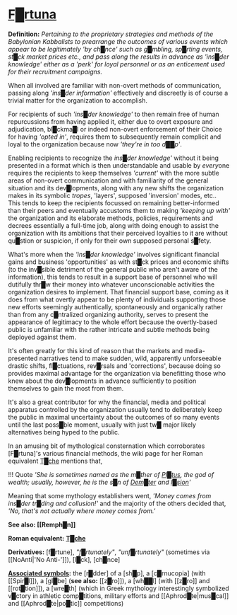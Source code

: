 # **[F█rtuna](https://en.wikipedia.org/wiki/Fortuna)**


**Definition:** *Pertaining to the proprietary strategies and methods of the Babylonian Kabbalists to prearrange the outcomes of various events which appear to be legitimately 'by ch█nce' such as g█mbling, sp█rting events, st█ck market prices etc., and pass along the results in advance as 'ins█der knowledge' either as a 'perk' for loyal personnel or as an enticement used for their recruitment campaigns.*

When all involved are familiar with non-overt methods of communication, passing along *'ins█der information'* effectively and discreetly is of course a trivial matter for the organization to accomplish.

For recipients of such *'ins█der knowledge'* to then remain free of human repurcussions from having applied it, either due to overt exposure and adjudication, bl█ckma█l or indeed non-overt enforcement of their Choice for having *'opted in'*, requires them to subsequently remain complicit and loyal to the organization because now *'they're in too d██p'*.

Enabling recipients to recognize the *ins█der knowledge'* without it being presented in a format which is then understandable and usable by *every*one requires the recipients to keep themselves *'current'* with the more subtle areas of non-overt communication and with familiarity of the general situation and its dev█lopments, along with any new shifts the organization makes in its symbolic *tropes*, 'layers', supposed 'inversion' modes, etc..  This tends to keep the recipients focussed on remaining better-informed than their peers and eventually accustoms them to making *'keeping up with'* the organization and its elaborate methods, policies, requirements and decrees essentially a full-time job, along with doing enough to assist the organization with its ambitions that their perceived loyalties to it are without qu█stion or suspicion, if only for their own supposed personal s█fety.

What's more when the *'ins█der knowledge'* involves significant financial gains and business 'opportunities' as with st█ck prices and economic shifts (to the inv█sible detriment of the general public who aren't aware of the information), this tends to result in a support base of personnel who will dutifully thr█w their money into whatever unconscionable activities the organization desires to implement.  That financial support base, coming as it does from what overtly appear to be plenty of individuals supporting those new efforts seemingly authentically, spontaneously and organically rather than from any c█ntralized organizing authority, serves to present the appearance of legitimacy to the whole effort because the overtly-based public is unfamiliar with the rather intricate and subtle methods being deployed against them.

It's often greatly for this kind of reason that the markets and media-presented narratives tend to make sudden, wild, apparently unforseeable drastic shifts, fl█ctuations, rev█rsals and 'corrections', because doing so provides maximal advantage for the organization via benefitting those who knew about the dev█lopments in advance sufficiently to position themselves to gain the most from them.

It's also a great contributor for why the financial, media and political apparatus controlled by the organization usually tend to deliberately keep the public in maximal uncertainty about the outcomes of so many events until the last poss█ble moment, usually with just tw█ major likely alternatives being hyped to the public.

In an amusing bit of mythological consternation which corroborates [F█rtuna]'s various financial methods, the wiki page for her Roman equivalent [T█che](https://en.wikipedia.org/wiki/Tyche#Family) mentions that,

!!! Quote
    *'She is sometimes named as the m█ther of [Pl█tus](https://en.wikipedia.org/wiki/Plutus "Plutus"), the god of wealth; usually, however, he is the s█n of [Dem█ter](https://en.wikipedia.org/wiki/Demeter "Demeter") and [I█sion](https://en.wikipedia.org/wiki/Iasion "Iasion")'*

Meaning that some mythology establishers went, *'Money comes from ins█der tr█ding and collusion!'* and the majority of the others decided that, *'No, that's not actually where money comes from.'*


**See also: [[Remph█n]]**

**Roman equivalent:** **[T█che](https://en.wikipedia.org/wiki/Tyche)**

**Derivatives:** [f█rtune], *"f█rtunately"*, *"unf█rtunately"* (sometimes via [[NoAnti|'No Anti-']]), [l█ck], [ch█nce]

**[Associated symbols](https://en.wikipedia.org/wiki/Fortuna):** the [r█dder] of a [sh█p], a [c█rnucopia] (with [[Spir█l]]), a [gl█be] (**see also:** [[z█ro]]), a [wh██l] (with [[z█ro]] and [[rot█tion]]), a [wre█th] (which in Greek mythology interestingly symbolized v█ctory in athletic comp█titions, military efforts and [[Aphrod█te|mus█cal]] and [[Aphrod█te|po█tic]] competitions)

